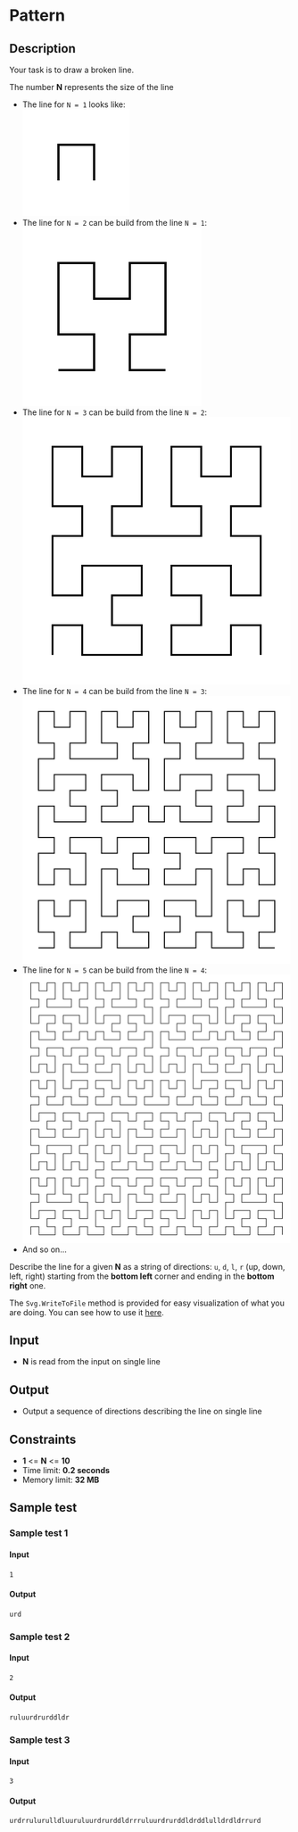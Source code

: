 # Pattern

## Description
Your task is to draw a broken line.

The number **N** represents the size of the line
  - The line for `N = 1` looks like:<br/>
![1](SVGs/1.svg)
  - The line for `N = 2` can be build from the line `N = 1`:<br/>
![2](SVGs/2.svg)
  - The line for `N = 3` can be build from the line `N = 2`:<br/>
![3](SVGs/3.svg)
  - The line for `N = 4` can be build from the line `N = 3`:<br/>
![4](SVGs/4.svg)
  - The line for `N = 5` can be build from the line `N = 4`:<br/>
![5](SVGs/5.svg)
  - And so on...

Describe the line for a given **N** as a string of directions: `u`, `d`, `l`, `r` (up, down, left, right)
starting from the **bottom left** corner and ending in the **bottom right** one.

The `Svg.WriteToFile` method is provided for easy visualization of what you are doing. You can see how to use it [here](./Pattern/Main.cs).

## Input
- **N** is read from the input on single line

## Output
- Output a sequence of directions describing the line on single line

## Constraints
- **1** <= **N** <= **10**
- Time limit: **0.2 seconds**
- Memory limit: **32 MB**

## Sample test

### Sample test 1

#### Input
```
1
```

#### Output
```
urd
```

### Sample test 2

#### Input
```
2
```

#### Output
```
ruluurdrurddldr
```

### Sample test 3

#### Input
```
3
```

#### Output
```
urdrrulurulldluuruluurdrurddldrrruluurdrurddldrddlulldrdldrrurd
```
